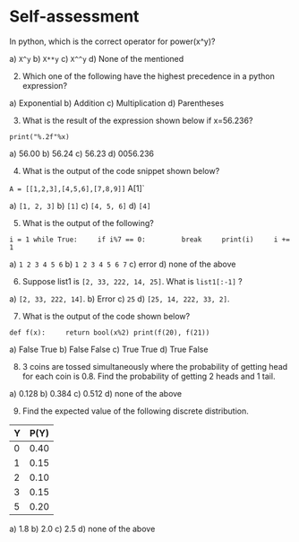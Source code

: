 <p align="center">
<b> <H1> Self-assessment </H1> </b>
</p> 

In python, which is the correct operator for power(x^y)?

a) `X^y`
b) `X**y`
c) `X^^y`
d) None of the mentioned

2. Which one of the following have the highest precedence in a python expression?

a) Exponential
b) Addition
c) Multiplication
d) Parentheses

3. What is the result of the expression shown below if x=56.236?

`print("%.2f"%x)`

a) 56.00
b) 56.24
c) 56.23
d) 0056.236

4. What is the output of the code snippet shown below?

`A = [[1,2,3],[4,5,6],[7,8,9]]`
A[1]`

a) `[1, 2, 3]`
b) `[1]`
c) `[4, 5, 6]`
d) `[4]`

5. What is the output of the following?

`i = 1
while True:
    if i%7 == 0:
        break
    print(i)
    i += 1`

a) `1 2 3 4 5 6`
b) `1 2 3 4 5 6 7`
c) error
d) none of the above


6. Suppose list1 is `[2, 33, 222, 14, 25]`. What is `list1[:-1]` ?

a) `[2, 33, 222, 14]`.
b) Error
c) `25`
d) `[25, 14, 222, 33, 2]`.

7. What is the output of the code shown below?

`def f(x):
    return bool(x%2)
print(f(20), f(21))`

a) False True
b) False False
c) True True
d) True False

8. 3 coins are tossed simultaneously where the probability of getting head for each coin is 0.8. Find the probability of getting 2 heads and 1 tail.

a) 0.128
b) 0.384
c) 0.512
d) none of the above

9. Find the expected value of the following discrete distribution.

| Y      | P(Y)  |
| ------ |:-----:| 
|0       | 0.40  |
|1       | 0.15  |
|2       | 0.10  | 
|3       | 0.15  | 
|5       | 0.20  | 


a) 1.8
b) 2.0
c) 2.5
d) none of the above



